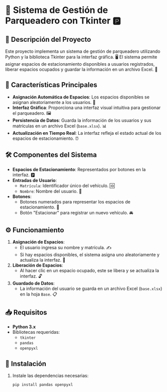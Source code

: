 # 🚗 Sistema de Gestión de Parqueadero con Tkinter 🅿️

## 📝 Descripción del Proyecto
Este proyecto implementa un sistema de gestión de parqueadero utilizando Python y la biblioteca Tkinter para la interfaz gráfica. 🖥️ El sistema permite asignar espacios de estacionamiento disponibles a usuarios registrados, liberar espacios ocupados y guardar la información en un archivo Excel. 📂

## 🌟 Características Principales
- **Asignación Automática de Espacios**: Los espacios disponibles se asignan aleatoriamente a los usuarios. 🎲
- **Interfaz Gráfica**: Proporciona una interfaz visual intuitiva para gestionar el parqueadero. 🖼️
- **Persistencia de Datos**: Guarda la información de los usuarios y sus matrículas en un archivo Excel (`base.xlsx`). 📊
- **Actualización en Tiempo Real**: La interfaz refleja el estado actual de los espacios de estacionamiento. ⏰

## 🛠️ Componentes del Sistema
- **Espacios de Estacionamiento**: Representados por botones en la interfaz. 🅿️
- **Entradas de Usuario**:
  - `Matrícula`: Identificador único del vehículo. 🆔
  - `Nombre`: Nombre del usuario. 👤
- **Botones**:
  - Botones numerados para representar los espacios de estacionamiento. 🔢
  - Botón "Estacionar" para registrar un nuevo vehículo. 🚘

## ⚙️ Funcionamiento
1. **Asignación de Espacios**:
   - El usuario ingresa su nombre y matrícula. ✍️
   - Si hay espacios disponibles, el sistema asigna uno aleatoriamente y actualiza la interfaz. 🎯
2. **Liberación de Espacios**:
   - Al hacer clic en un espacio ocupado, este se libera y se actualiza la interfaz. 🔓
3. **Guardado de Datos**:
   - La información del usuario se guarda en un archivo Excel (`base.xlsx`) en la hoja `Base`. 📋

## 📥 Requisitos
- **Python 3.x**
- Bibliotecas requeridas:
  - `tkinter`
  - `pandas`
  - `openpyxl`

## 🚀 Instalación
1. Instale las dependencias necesarias:
   ```bash
   pip install pandas openpyxl
